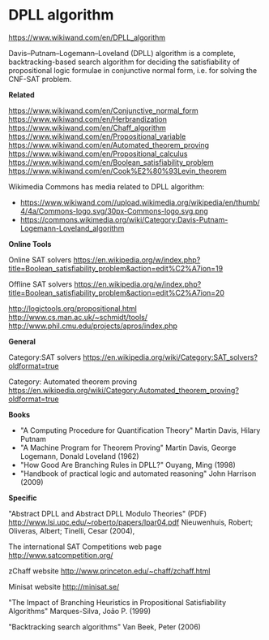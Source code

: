 # DPLL algorithm

https://www.wikiwand.com/en/DPLL_algorithm

Davis–Putnam–Logemann–Loveland (DPLL) algorithm is a complete, backtracking-based search algorithm for deciding the satisfiability of propositional logic formulae in conjunctive normal form, i.e. for solving the CNF-SAT problem.


**Related**

https://www.wikiwand.com/en/Conjunctive_normal_form
https://www.wikiwand.com/en/Herbrandization
https://www.wikiwand.com/en/Chaff_algorithm
https://www.wikiwand.com/en/Propositional_variable
https://www.wikiwand.com/en/Automated_theorem_proving
https://www.wikiwand.com/en/Propositional_calculus
https://www.wikiwand.com/en/Boolean_satisfiability_problem
https://www.wikiwand.com/en/Cook%E2%80%93Levin_theorem

Wikimedia Commons has media related to DPLL algorithm:
- https://www.wikiwand.com//upload.wikimedia.org/wikipedia/en/thumb/4/4a/Commons-logo.svg/30px-Commons-logo.svg.png
- https://commons.wikimedia.org/wiki/Category:Davis-Putnam-Logemann-Loveland_algorithm


**Online Tools**

Online SAT solvers
https://en.wikipedia.org/w/index.php?title=Boolean_satisfiability_problem&action=edit%C2%A7ion=19

Offline SAT solvers
https://en.wikipedia.org/w/index.php?title=Boolean_satisfiability_problem&action=edit%C2%A7ion=20


http://logictools.org/propositional.html
http://www.cs.man.ac.uk/~schmidt/tools/
http://www.phil.cmu.edu/projects/apros/index.php


**General**


Category:SAT solvers
https://en.wikipedia.org/wiki/Category:SAT_solvers?oldformat=true

Category: Automated theorem proving
https://en.wikipedia.org/wiki/Category:Automated_theorem_proving?oldformat=true


**Books**

- "A Computing Procedure for Quantification Theory"
  Martin Davis, Hilary Putnam
- "A Machine Program for Theorem Proving"
  Martin Davis, George Logemann, Donald Loveland (1962)
- "How Good Are Branching Rules in DPLL?"
  Ouyang, Ming (1998)
- "Handbook of practical logic and automated reasoning"
  John Harrison (2009)


**Specific**

"Abstract DPLL and Abstract DPLL Modulo Theories" (PDF)
http://www.lsi.upc.edu/~roberto/papers/lpar04.pdf
Nieuwenhuis, Robert; Oliveras, Albert; Tinelli, Cesar (2004),

The international SAT Competitions web page
http://www.satcompetition.org/

zChaff website
http://www.princeton.edu/~chaff/zchaff.html

Minisat website
http://minisat.se/

"The Impact of Branching Heuristics in Propositional Satisfiability Algorithms"
Marques-Silva, João P. (1999)

"Backtracking search algorithms"
Van Beek, Peter (2006)

